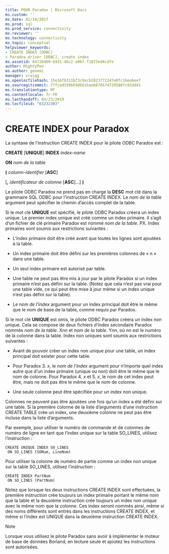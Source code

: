 ```yaml
---
title: POUR Paradox | Microsoft Docs
ms.custom: ''
ms.date: 01/19/2017
ms.prod: sql
ms.prod_service: connectivity
ms.reviewer: ''
ms.technology: connectivity
ms.topic: conceptual
helpviewer_keywords:
- CREATE INDEX [ODBC]
- Paradox driver [ODBC], create index
ms.assetid: 6472bd69-b931-4bc2-a9bf-f1873ed4cdfe
author: MightyPen
ms.author: genemi
manager: craigg
ms.openlocfilehash: 15e16fb311bf3c9acb2823772247e0fc16eabeef
ms.sourcegitcommit: f7fced330b64d6616aeb8766747295807c92dd41
ms.translationtype: MT
ms.contentlocale: fr-FR
ms.lasthandoff: 04/23/2019
ms.locfileid: "63232303"
---
```

# <a name="create-index-for-paradox"></a>CREATE INDEX pour Paradox
La syntaxe de l’instruction CREATE INDEX pour le pilote ODBC Paradox est :  
  
 **CREATE** [**UNIQUE**] **INDEX** *index-name*  
  
 **ON** *nom de la table*  
  
 **(** *column-identifier* [**ASC**]  
  
 [**,** *identificateur de colonne* [**ASC**]...] **)**  
  
 Le pilote ODBC Paradox ne prend pas en charge la **DESC** mot clé dans la grammaire SQL ODBC pour l’instruction CREATE INDEX. Le *nom de la table* argument peut spécifier le chemin d’accès complet de la table.  
  
 Si le mot clé **UNIQUE** est spécifié, le pilote ODBC Paradox créera un index unique. Le premier index unique est créé comme un index primaire. Il s’agit d’un fichier de clé primaire Paradox est nommé *nom de la table*. PX. Index primaires sont soumis aux restrictions suivantes :  
  
-   L’index primaire doit être créé avant que toutes les lignes sont ajoutées à la table.  
  
-   Un index primaire doit être défini sur les premières colonnes de « n » dans une table.  
  
-   Un seul index primaire est autorisé par table.  
  
-   Une table ne peut pas être mis à jour par le pilote Paradox si un index primaire n’est pas défini sur la table. (Notez que cela n’est pas vrai pour une table vide, ce qui peut être mise à jour même si un index unique n’est pas défini sur la table).  
  
-   Le *nom de l’index* argument pour un index principal doit être le même que le nom de base de la table, comme requis par Paradox.  
  
 Si le mot clé **UNIQUE** est omis, le pilote ODBC Paradox créera un index non unique. Cela se compose de deux fichiers d’index secondaire Paradox nommés *nom de la table*. X*nn* et *nom de la table*. Y*nn*, où *nn* est le numéro de la colonne dans la table. Index non uniques sont soumis aux restrictions suivantes :  
  
-   Avant de pouvoir créer un index non unique pour une table, un index principal doit exister pour cette table.  
  
-   Pour Paradox 3. *x*, le *nom de l’index* argument pour n’importe quel index autre que d’un index primaire (unique ou non) doit être le même que le nom de colonne. Pour Paradox 4. *x* et 5. *x*, le nom de cet index peut être, mais ne doit pas être le même que le nom de colonne.  
  
-   Une seule colonne peut être spécifiée pour un index non unique.  
  
 Colonnes ne peuvent pas être ajoutées une fois qu’un index a été défini sur une table. Si la première colonne de la liste d’arguments d’une instruction CREATE TABLE crée un index, une deuxième colonne ne peut pas être incluse dans la liste d’arguments.  
  
 Par exemple, pour utiliser le numéro de commande et de colonnes de numéro de ligne en tant que l’index unique sur la table SO_LINES, utilisez l’instruction :  
  
```  
CREATE UNIQUE INDEX SO_LINES  
 ON SO_LINES (SONum, LineNum)  
```  
  
 Pour utiliser la colonne de numéro de partie comme un index non unique sur la table SO_LINES, utilisez l’instruction :  
  
```  
CREATE INDEX PartNum  
 ON SO_LINES (PartNum)  
```  
  
 Notez que lorsque les deux instructions CREATE INDEX sont effectuées, la première instruction crée toujours un index primaire portant le même nom que la table et la deuxième instruction crée toujours un index non unique avec le même nom que la colonne. Ces index seront nommés ainsi, même si des noms différents sont entrés dans les instructions CREATE INDEX, et même si l’index est UNIQUE dans la deuxième instruction CREATE INDEX.  
  
> [!NOTE]  
>  Lorsque vous utilisez le pilote Paradox sans avoir à implémenter le moteur de base de données Borland, en lecture seule et ajoutez les instructions sont autorisées.

